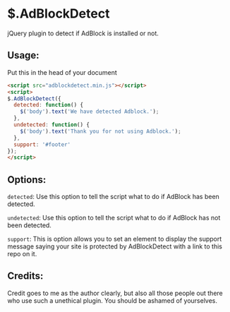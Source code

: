 $.AdBlockDetect
=============
jQuery plugin to detect if AdBlock is installed or not.

Usage:
------------
Put this in the head of your document
```html
<script src="adblockdetect.min.js"></script>
<script>
$.AdBlockDetect({
  detected: function() {
    $('body').text('We have detected Adblock.');
  },
  undetected: function() {
    $('body').text('Thank you for not using Adblock.');
  },
  support: '#footer'
});
</script>
```
Options:
------------
`detected`: Use this option to tell the script what to do if AdBlock has been detected.

`undetected`: Use this option to tell the script what to do if AdBlock has not been detected.

`support`: This is option allows you to set an element to display the support message saying your site is protected by AdBlockDetect with a link to this repo on it.

Credits:
------------
Credit goes to me as the author clearly, but also all those people out there who use such a unethical plugin. You should be ashamed of yourselves.

